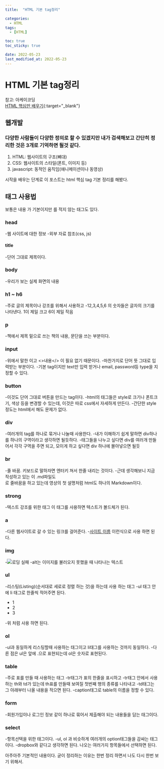 ```yaml
---
title:  "HTML 기본 tag정리" 

categories:
  - HTML
tags:
  - [HTML]

toc: true
toc_sticky: true

date: 2022-05-23
last_modified_at: 2022-05-23
---
```




# HTML 기본 tag정리



참고: 아케이코딩 <br>
[HTML 핵심만 배우기](https://youtu.be/rgI930gqdaY){:target="_blank"}  




## 웹개발
### 다양한 사람들이 다양한 정의로 할 수 있겠지만 내가 검색해보고 간단히 정리한 것은 3개로 기억하면 될것 같다.
1. HTML: 웹사이트의 구조(뼈대)
2. CSS: 웹사이트의 스타일(폰트, 이미지 등)
3. javascript: 동적인 움직임(애니메이션이나 동영상)

시작을 배우는 단계로 이 포스트는 html 핵심 tag 기본 정리를 해봤다.

## 태그 사용법
보통은 <tag>내용</tag> 가 기본이지만 </tag> 를 적지 않는 태그도 있다.
### head
-웹 사이트에 대한 정보
-외부 자료 참조(css, js)
#### title
-단어 그대로 제목이다.



### body
-우리가 보는 실제 화면의 내용

### h1 ~ h6
-주로 글의 제목이나 강조를 위해서 사용하고
-12,3,4,5,6 의 숫자들은 글자의 크기를 나타낸다. 1이 제일 크고 6이 제일 작음

### p
-책에서 제목 밑으로 쓰는 책의 내용, 문단을 쓰는 부분이다.

### input
-위에서 말한 </tag>이고 <>내용</> 이 필요 없기 때문이다.
-마찬가지로 단어 뜻 그대로 입력받는 부분이다.
-기본 tag이지만 text만 입력 받거나 email, password등 type을 지정할 수 있다.

### button
-이것도 단어 그대로 버튼을 만드는 tag이다.
-html의 태그들은 style로 크기나 폰트크기, 색상 등을 변경할 수 있는데, 이것은 따로 css에서 자세하게 만든다.
-간단한 style정도는 html에서 해도 문제가 없다.

### div
-여러개의 tag를 하나로 묶거나 나눌때 사용한다.
-내가 이해하기 쉽게 말하면 div하나를 하나의 구역이라고 생각하면 될듯하다.
-태그들을 나누고 싶다면 div를 여러개 만들어서 각각 구역을 주면 되고, 모이게 하고 싶다면 div 하나에 몰아넣으면 될듯

### br
-줄 바꿈. 키보드로 말하자면 엔터키 쳐서 한줄 내리는 것이다.
-근데 생각해보니 지금 작성하고 있는 이 .md파일도 <br>로  줄바꿈을 하고 있는데 영상의 첫 설명처럼 html도 하나의 Markdown이다.

### strong
-텍스트 강조를 위한 태그 이 태그를 사용하면 텍스트가 볼드체가 된다.

### a
-다른 웹사이트로 갈 수 있는 링크를 걸어준다.
-<a href = "주소">사이트 이름</a> 이런식으로 사용 하면 된다.

### img
-<img src = "주소" alt = "로딩 실패">
-alt는 이미지를 불러오지 못했을 때 나타나는 텍스트

### ul
-리스팅(Listing)(순서대로 세로로 정렬 하는 것)을 하는데 사용 하는 태그
-ul 태그 안에 li 태그로 한줄씩 적어주면 된다.
 <ul>
    <li>1</li>
    <li>2</li>
    <li>3</li>
</ul>
-위 처럼 사용 하면 된다.

### ol
-ul과 동일하게 리스팅할때 사용하는 태그이고 li태그를 사용하는 것까지 동일하다.
-다른 점은 ul은 앞에 .으로 표현되는데 ol은 숫자로 표현된다.

### table
-주로 표를 만들 때 사용하는 태그
-tr태그가 표의 한줄을 표시하고 
-tr태그 안에서 사용하는 th와 td가 있는데 th표를 만들때 보여질 첫번째 행의 종류를 나타내고
-td태그는 그 아래부터 나올 내용을 적으면 된다.
-caption태그로 table의 이름을 정할 수 있다.

### form
-회원가입이나 로그인 정보 같이 하나로 묶어서 제출해야 되는 내용들을 담는 태그이다.

### select
-항목선택을 위한 태그이다.
-ul, ol 과 비슷하게 여러개의 option태그들을 감싸는 태그이다.
-dropbox와 같다고 생각하면 된다. 나오는 여러가지 항목들에서 선택하면 된다.


아주아주 기본적인 내용이다.
굳이 정리하는 이유는 한번 정리 하면서 나도 다시 한번 보기 위해서.


<br>



<!-- [맨 위](#){: .btn .btn--primary }{: .align-right} 스크롤시 자동으로 up to 화살표가 나오므로 삭제 -->
